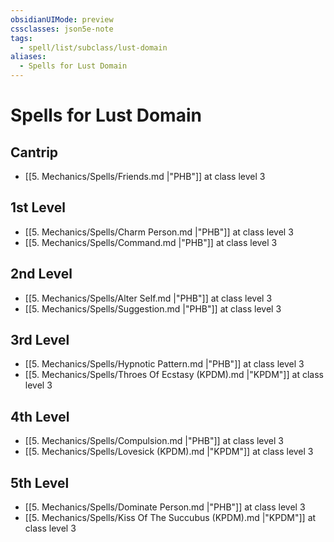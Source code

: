 ```yaml
---
obsidianUIMode: preview
cssclasses: json5e-note
tags:
  - spell/list/subclass/lust-domain
aliases:
  - Spells for Lust Domain
---
```

# Spells for Lust Domain

## Cantrip

- [[5. Mechanics/Spells/Friends.md \|"PHB"]] at class level 3

## 1st Level

- [[5. Mechanics/Spells/Charm Person.md \|"PHB"]] at class level 3
- [[5. Mechanics/Spells/Command.md \|"PHB"]] at class level 3

## 2nd Level

- [[5. Mechanics/Spells/Alter Self.md \|"PHB"]] at class level 3
- [[5. Mechanics/Spells/Suggestion.md \|"PHB"]] at class level 3

## 3rd Level

- [[5. Mechanics/Spells/Hypnotic Pattern.md \|"PHB"]] at class level 3
- [[5. Mechanics/Spells/Throes Of Ecstasy (KPDM).md \|"KPDM"]] at class level 3

## 4th Level

- [[5. Mechanics/Spells/Compulsion.md \|"PHB"]] at class level 3
- [[5. Mechanics/Spells/Lovesick (KPDM).md \|"KPDM"]] at class level 3

## 5th Level

- [[5. Mechanics/Spells/Dominate Person.md \|"PHB"]] at class level 3
- [[5. Mechanics/Spells/Kiss Of The Succubus (KPDM).md \|"KPDM"]] at class level 3
